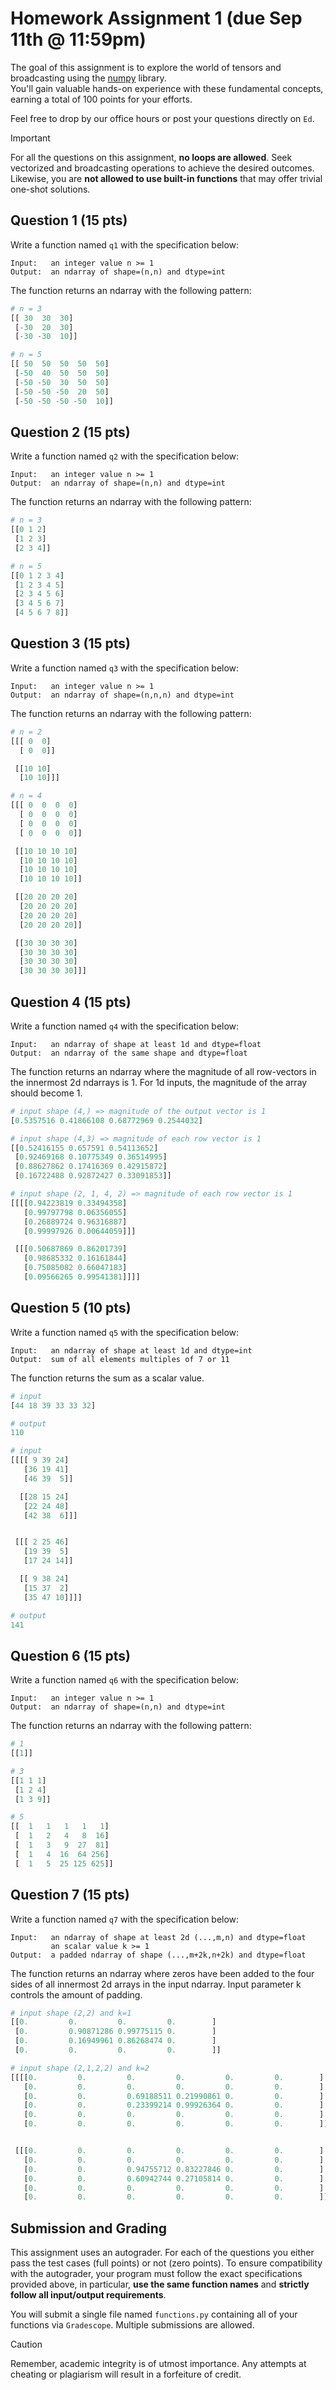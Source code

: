 # Homework Assignment 1 (due Sep 11th @ 11:59pm)

The goal of this assignment is to explore the world of tensors and 
broadcasting using the [numpy](https://numpy.org/devdocs/) library.  
You'll gain valuable hands-on experience with these fundamental concepts, 
earning a total of 100 points for your efforts.

Feel free to drop by our office hours or post your questions directly
on `Ed`.

> [!IMPORTANT]
> For all the questions on this assignment, **no loops are allowed**.  Seek
> vectorized and broadcasting operations to achieve the desired outcomes.
> Likewise, you are **not allowed to use built-in functions** that may
> offer trivial one-shot solutions.

## Question 1 (15 pts)
Write a function named `q1` with the specification below:
```
Input:   an integer value n >= 1
Output:  an ndarray of shape=(n,n) and dtype=int
```
The function returns an ndarray with the following pattern:
```python
# n = 3
[[ 30  30  30]
 [-30  20  30]
 [-30 -30  10]]

# n = 5
[[ 50  50  50  50  50]
 [-50  40  50  50  50]
 [-50 -50  30  50  50]
 [-50 -50 -50  20  50]
 [-50 -50 -50 -50  10]]
```

## Question 2 (15 pts)
Write a function named `q2` with the specification below:
```
Input:   an integer value n >= 1
Output:  an ndarray of shape=(n,n) and dtype=int
```
The function returns an ndarray with the following pattern:
```python
# n = 3
[[0 1 2]
 [1 2 3]
 [2 3 4]]

# n = 5
[[0 1 2 3 4]
 [1 2 3 4 5]
 [2 3 4 5 6]
 [3 4 5 6 7]
 [4 5 6 7 8]]
```

## Question 3 (15 pts)
Write a function named `q3` with the specification below:
```
Input:   an integer value n >= 1
Output:  an ndarray of shape=(n,n,n) and dtype=int
```
The function returns an ndarray with the following pattern:
```python
# n = 2
[[[ 0  0]
  [ 0  0]]

 [[10 10]
  [10 10]]]

# n = 4
[[[ 0  0  0  0]
  [ 0  0  0  0]
  [ 0  0  0  0]
  [ 0  0  0  0]]

 [[10 10 10 10]
  [10 10 10 10]
  [10 10 10 10]
  [10 10 10 10]]

 [[20 20 20 20]
  [20 20 20 20]
  [20 20 20 20]
  [20 20 20 20]]

 [[30 30 30 30]
  [30 30 30 30]
  [30 30 30 30]
  [30 30 30 30]]]
```

## Question 4 (15 pts)
Write a function named `q4` with the specification below:
```
Input:   an ndarray of shape at least 1d and dtype=float
Output:  an ndarray of the same shape and dtype=float
```
The function returns an ndarray where the magnitude of
all row-vectors in the innermost 2d ndarrays is 1.  For
1d inputs, the magnitude of the array should become 1.
```python
# input shape (4,) => magnitude of the output vector is 1
[0.5357516 0.41866108 0.68772969 0.2544032]

# input shape (4,3) => magnitude of each row vector is 1
[[0.52416155 0.657591 0.54113652]
 [0.92469168 0.10775349 0.36514995]
 [0.88627862 0.17416369 0.42915872]
 [0.16722488 0.92872427 0.33091853]]

# input shape (2, 1, 4, 2) => magnitude of each row vector is 1
[[[[0.94223819 0.33494358]
   [0.99797798 0.06356055]
   [0.26889724 0.96316887]
   [0.99997926 0.00644059]]]

 [[[0.50687869 0.86201739]
   [0.98685332 0.16161844]
   [0.75085082 0.66047183]
   [0.09566265 0.99541381]]]]
```

## Question 5 (10 pts)
Write a function named `q5` with the specification below:
```
Input:   an ndarray of shape at least 1d and dtype=int
Output:  sum of all elements multiples of 7 or 11
```
The function returns the sum as a scalar value.
```python
# input
[44 18 39 33 33 32]

# output
110

# input
[[[[ 9 39 24]
   [36 19 41]
   [46 39  5]]

  [[28 15 24]
   [22 24 48]
   [42 38  6]]]


 [[[ 2 25 46]
   [19 39  5]
   [17 24 14]]

  [[ 9 38 24]
   [15 37  2]
   [35 47 10]]]]

# output
141
```

## Question 6 (15 pts)
Write a function named `q6` with the specification below:
```
Input:   an integer value n >= 1
Output:  an ndarray of shape=(n,n) and dtype=int
```
The function returns an ndarray with the following pattern:
```python
# 1
[[1]]

# 3
[[1 1 1]
 [1 2 4]
 [1 3 9]]

# 5
[[  1   1   1   1   1]
 [  1   2   4   8  16]
 [  1   3   9  27  81]
 [  1   4  16  64 256]
 [  1   5  25 125 625]]
```

## Question 7 (15 pts)
Write a function named `q7` with the specification below:
```
Input:   an ndarray of shape at least 2d (...,m,n) and dtype=float
         an scalar value k >= 1
Output:  a padded ndarray of shape (...,m+2k,n+2k) and dtype=float
```
The function returns an ndarray where zeros have been added
to the four sides of all innermost 2d arrays in the input ndarray.
Input parameter k controls the amount of padding.
```python
# input shape (2,2) and k=1
[[0.         0.         0.         0.        ]
 [0.         0.90871286 0.99775115 0.        ]
 [0.         0.16949961 0.86268474 0.        ]
 [0.         0.         0.         0.        ]]

# input shape (2,1,2,2) and k=2
[[[[0.         0.         0.         0.         0.         0.        ]
   [0.         0.         0.         0.         0.         0.        ]
   [0.         0.         0.69188511 0.21990861 0.         0.        ]
   [0.         0.         0.23399214 0.99926364 0.         0.        ]
   [0.         0.         0.         0.         0.         0.        ]
   [0.         0.         0.         0.         0.         0.        ]]]


 [[[0.         0.         0.         0.         0.         0.        ]
   [0.         0.         0.         0.         0.         0.        ]
   [0.         0.         0.94755712 0.83227846 0.         0.        ]
   [0.         0.         0.60942744 0.27105814 0.         0.        ]
   [0.         0.         0.         0.         0.         0.        ]
   [0.         0.         0.         0.         0.         0.        ]]]]
```

## Submission and Grading
This assignment uses an autograder.  For each of the questions you either 
pass the test cases (full points) or not (zero points).  To ensure 
compatibility with the autograder, your program must follow the exact 
specifications provided above, in particular, **use the same function names** 
and **strictly follow all input/output requirements**.

You will submit a single file named `functions.py` containing all of your 
functions via `Gradescope`.  Multiple submissions are allowed.

> [!CAUTION]
> Remember, academic integrity is of utmost importance.  Any attempts at cheating
> or plagiarism will result in a forfeiture of credit.
